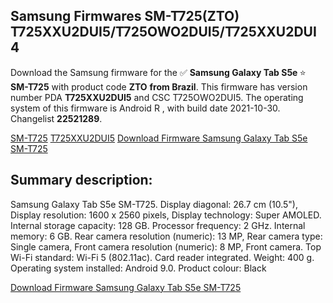 <h2>Samsung Firmwares SM-T725(ZTO) T725XXU2DUI5/T725OWO2DUI5/T725XXU2DUI4</h2>
Download the Samsung firmware for the ✅ <strong>Samsung Galaxy Tab S5e </strong> ⭐ <strong>SM-T725</strong> with product code <strong>ZTO</strong> <strong> from Brazil</strong>. This firmware has version number PDA <strong>T725XXU2DUI5</strong> and CSC T725OWO2DUI5. The operating system of this firmware is Android R , with build date 2021-10-30. Changelist <strong>22521289</strong>.


[SM-T725](https://samfirm.shop/samsung/model/SM-T725)
[T725XXU2DUI5](https://samfirm.shop/samsung/pda/T725XXU2DUI5)
[Download Firmware Samsung Galaxy Tab S5e SM-T725](https://samfirm.shop/samsung/firmware/469939)
<h2>Summary description:</h2>
<p>Samsung Galaxy Tab S5e SM-T725. Display diagonal: 26.7 cm (10.5"), Display resolution: 1600 x 2560 pixels, Display technology: Super AMOLED. Internal storage capacity: 128 GB. Processor frequency: 2 GHz. Internal memory: 6 GB. Rear camera resolution (numeric): 13 MP, Rear camera type: Single camera, Front camera resolution (numeric): 8 MP, Front camera. Top Wi-Fi standard: Wi-Fi 5 (802.11ac). Card reader integrated. Weight: 400 g. Operating system installed: Android 9.0. Product colour: Black</p>


[Download Firmware Samsung Galaxy Tab S5e SM-T725](https://samfirm.shop/samsung/firmware/469939)
